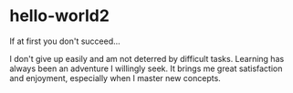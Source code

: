# hello-world2
If at first you don't succeed...

I don't give up easily and am not deterred by difficult tasks.
Learning has always been an adventure I willingly seek.
It brings me great satisfaction and enjoyment, especially when I master new concepts.
